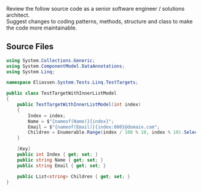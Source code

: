 Review the follow source code as a senior software engineer / solutions architect.   
Suggest changes to coding patterns, methods, structure and class to make the code 
more maintainable.  

## Source Files

```TestTargetWithInnerListModel.cs
using System.Collections.Generic;
using System.ComponentModel.DataAnnotations;
using System.Linq;

namespace Eliassen.System.Tests.Linq.TestTargets;

public class TestTargetWithInnerListModel
{
    public TestTargetWithInnerListModel(int index)
    {
        Index = index;
        Name = $"{nameof(Name)}{index}";
        Email = $"{nameof(Email)}{index:000}@domain.com";
        Children = Enumerable.Range(index / 100 % 10, index % 10).Select(i => $"Child{i:000}").ToList();
    }

    [Key]
    public int Index { get; set; }
    public string Name { get; set; }
    public string Email { get; set; }

    public List<string> Children { get; set; }
}

```

